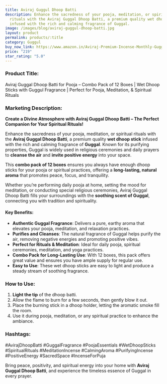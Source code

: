 ```yaml
---
title: Aviraj Guggul Dhoop Batti
description: Enhance the sacredness of your pooja, meditation, or spiritual
  rituals with the Aviraj Guggal Dhoop Batti, a premium quality wet dhoop stick
  infused with the rich and calming fragrance of Guggal.
image: /images/blog/aviraj-guggul-dhoop-batti.jpg
layout: product
permalink: products/:title
category: Guggul
buy_now_link: https://www.amazon.in/Aviraj-Premium-Incense-Monthly-Guggul/dp/B07YQM7XYZ/ref=sr_1_94?crid=274T8B0U72I18&tag=m0150-21
price: "219"
star_rating: "5.0"
---
```

### Product Title:
Aviraj Guggal Dhoop Batti for Pooja – Combo Pack of 12 Boxes | Wet Dhoop Sticks with Guggul Fragrance | Perfect for Pooja, Meditation, & Spiritual Rituals

### Marketing Description:

**Create a Divine Atmosphere with Aviraj Guggal Dhoop Batti – The Perfect Companion for Your Spiritual Rituals!**

Enhance the sacredness of your pooja, meditation, or spiritual rituals with the **Aviraj Guggal Dhoop Batti**, a premium quality **wet dhoop stick** infused with the rich and calming fragrance of **Guggal**. Known for its purifying properties, Guggal is widely used in religious ceremonies and daily prayers to **cleanse the air** and **invite positive energy** into your space. 

This **combo pack of 12 boxes** ensures you always have enough dhoop sticks for your pooja or spiritual practices, offering a **long-lasting, natural aroma** that promotes peace, focus, and tranquility.

Whether you’re performing daily pooja at home, setting the mood for meditation, or conducting special religious ceremonies, Aviraj Guggal Dhoop Batti fills your surroundings with the **soothing scent of Guggal**, connecting you with tradition and spirituality.

#### **Key Benefits:**
- **Authentic Guggal Fragrance**: Delivers a pure, earthy aroma that elevates your pooja, meditation, and relaxation practices.
- **Purifies and Cleanses**: The natural fragrance of Guggal helps purify the air, removing negative energies and promoting positive vibes.
- **Perfect for Rituals & Meditation**: Ideal for daily pooja, spiritual ceremonies, meditation, and yoga practices.
- **Combo Pack for Long-Lasting Use**: With 12 boxes, this pack offers great value and ensures you have ample supply for regular use.
- **Easy to Use**: These wet dhoop sticks are easy to light and produce a steady stream of soothing fragrance.

### **How to Use:**

1. **Light the tip** of the dhoop batti.
2. Allow the flame to burn for a few seconds, then gently blow it out.
3. Place the burning stick in a dhoop holder, letting the aromatic smoke fill the room.
4. Use it during pooja, meditation, or any spiritual practice to enhance the ambiance.

### **Hashtags:**

#AvirajDhoopBatti #GuggalFragrance #PoojaEssentials #WetDhoopSticks #SpiritualRituals #MeditationIncense #CalmingAroma #PurifyingIncense #PositiveEnergy #SacredSpace #IncenseForPuja

Bring peace, positivity, and spiritual energy into your home with **Aviraj Guggal Dhoop Batti**, and experience the timeless essence of Guggal in every prayer.

